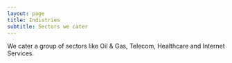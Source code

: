 ```yaml
---
layout: page
title: Indistries 
subtitle: Sectors we cater
---
```


We cater a group of sectors like Oil & Gas, Telecom, Healthcare and Internet Services.




